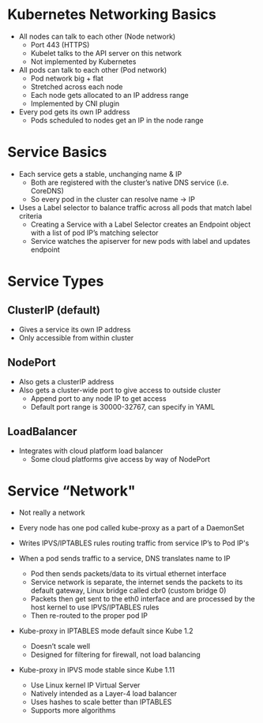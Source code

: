 # Kubernetes Networking Basics

* All nodes can talk to each other (Node network)
    * Port 443 (HTTPS)
    * Kubelet talks to the API server on this network
    * Not implemented by Kubernetes
* All pods can talk to each other (Pod network)
    * Pod network big + flat
    * Stretched across each node
    * Each node gets allocated to an IP address range
    * Implemented by CNI plugin
* Every pod gets its own IP address
    * Pods scheduled to nodes get an IP in the node range

# Service Basics

* Each service gets a stable, unchanging name & IP
    * Both are registered with the cluster’s native DNS service (i.e. CoreDNS)
    * So every pod in the cluster can resolve name -> IP
* Uses a Label selector to balance traffic across all pods that match label criteria
    * Creating a Service with a Label Selector creates an Endpoint object with a list of pod IP’s matching selector
    * Service watches the apiserver for new pods with label and updates endpoint

# Service Types

## ClusterIP (default)
* Gives a service its own IP address
* Only accessible from within cluster

## NodePort
* Also gets a clusterIP address
* Also gets a cluster-wide port to give access to outside cluster
    * Append port to any node IP to get access
    * Default port range is 30000-32767, can specify in YAML
    
## LoadBalancer
* Integrates with cloud platform load balancer
    * Some cloud platforms give access by way of NodePort

# Service “Network"

* Not really a network
* Every node has one pod called kube-proxy as a part of a DaemonSet
* Writes IPVS/IPTABLES rules routing traffic from service IP’s to Pod IP's
* When a pod sends traffic to a service, DNS translates name to IP
    * Pod then sends packets/data to its virtual ethernet interface 
    * Service network is separate, the internet sends the packets to its default gateway, Linux bridge called cbr0 (custom bridge 0)
    * Packets then get sent to the eth0 interface and are processed by the host kernel to use IPVS/IPTABLES rules
    * Then re-routed to the proper pod IP

* Kube-proxy in IPTABLES mode default since Kube 1.2
    * Doesn’t scale well
    * Designed for filtering for firewall, not load balancing 

* Kube-proxy in IPVS mode stable since Kube 1.11 
    * Use Linux kernel IP Virtual Server
    * Natively intended as a Layer-4 load balancer 
    * Uses hashes to scale better than IPTABLES 
    * Supports more algorithms